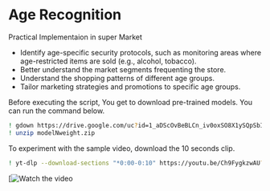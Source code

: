 # Age Recognition 



Practical Implementaion in super Market
* Identify age-specific security protocols, such as monitoring areas where age-restricted items are sold (e.g., alcohol, tobacco).
* Better understand the market segments frequenting the store.
* Understand the shopping patterns of different age groups.
* Tailor marketing strategies and promotions to specific age groups.

Before executing the script, You get to download pre-trained models. You can run the command below.
```bash
! gdown https://drive.google.com/uc?id=1_aDScOvBeBLCn_iv0oxSO8X1ySQpSbIS
! unzip modelNweight.zip
```

To experiment with the sample video, download the 10 seconds clip. 
```bash
! yt-dlp --download-sections "*0:00-0:10" https://youtu.be/Ch9FygkzwAU?si=KKdLR_IWnIlPD4ol -o clip.mp4
```

[![Watch the video](https://youtu.be/fwTQguvgVn8)


